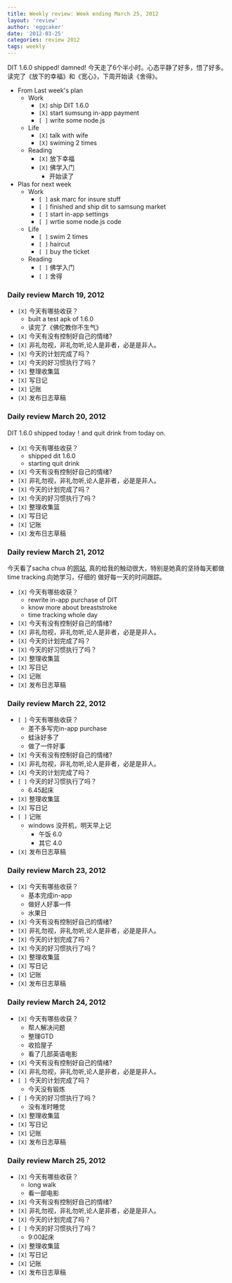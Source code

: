 ```yaml
---
title: Weekly review: Week ending March 25, 2012 
layout: 'review'
author: 'eggcaker'
date: '2012-03-25'
categories: review 2012
tags: weekly
---
```



DIT 1.6.0 shipped! damned! 今天走了6个半小时。心态平静了好多，悟了好多。 读完了《放下的幸福》和《宽心》，下周开始读《舍得》。

  * From Last week's plan 
    * Work 
      * `[X]` ship DIT 1.6.0 
      * `[X]` start sumsung in-app payment 
      * `[ ]` write some node.js 
    * Life 
      * `[X]` talk with wife 
      * `[X]` swiming 2 times 
    * Reading 
      * `[X]` 放下幸福 
      * `[X]` 佛学入门 
        * 开始读了 
  * Plas for next week 
    * Work 
      * `[ ]` ask marc for insure stuff 
      * `[ ]` finished and ship dit to samsung market 
      * `[ ]` start in-app settings 
      * `[ ]` wrtie some node.js code 
    * Life 
      * `[ ]` swim 2 times 
      * `[ ]` haircut 
      * `[ ]` buy the ticket 
    * Reading 
      * `[ ]` 佛学入门 
      * `[ ]` 舍得 

### Daily review March 19, 2012

  * `[X]` 今天有哪些收获？ 
    * built a test apk of 1.6.0 
    * 读完了《佛佗教你不生气》 
  * `[X]` 今天有没有控制好自己的情绪? 
  * `[X]` 非礼勿视，非礼勿听,论人是非者，必是是非人。 
  * `[X]` 今天的计划完成了吗？ 
  * `[X]` 今天的好习惯执行了吗？ 
  * `[X]` 整理收集篮 
  * `[X]` 写日记 
  * `[X]` 记账 
  * `[X]` 发布日志草稿 

### Daily review March 20, 2012

DIT 1.6.0 shipped today！and quit drink from today on.

  * `[X]` 今天有哪些收获？ 
    * shipped dit 1.6.0 
    * starting quit drink 
  * `[X]` 今天有没有控制好自己的情绪? 
  * `[X]` 非礼勿视，非礼勿听,论人是非者，必是是非人。 
  * `[X]` 今天的计划完成了吗？ 
  * `[X]` 今天的好习惯执行了吗？ 
  * `[X]` 整理收集篮 
  * `[X]` 写日记 
  * `[X]` 记账 
  * `[X]` 发布日志草稿 

### Daily review March 21, 2012

今天看了sacha chua 的[网站](http://sachachua.com/), 真的给我的触动很大，特别是她真的坚持每天都做time
tracking.向她学习，仔细的 做好每一天的时间跟踪。

  * `[X]` 今天有哪些收获？ 
    * rewrite in-app purchase of DIT 
    * know more about breaststroke 
    * time tracking whole day 
  * `[X]` 今天有没有控制好自己的情绪? 
  * `[X]` 非礼勿视，非礼勿听,论人是非者，必是是非人。 
  * `[X]` 今天的计划完成了吗？ 
  * `[X]` 今天的好习惯执行了吗？ 
  * `[X]` 整理收集篮 
  * `[X]` 写日记 
  * `[X]` 记账 
  * `[X]` 发布日志草稿 

### Daily review March 22, 2012

  * `[ ]` 今天有哪些收获？ 
    * 差不多写完in-app purchase 
    * 蛙泳好多了 
    * 做了一件好事 
  * `[X]` 今天有没有控制好自己的情绪? 
  * `[X]` 非礼勿视，非礼勿听,论人是非者，必是是非人。 
  * `[X]` 今天的计划完成了吗？ 
  * `[ ]` 今天的好习惯执行了吗？ 
    * 6.45起床 
  * `[X]` 整理收集篮 
  * `[X]` 写日记 
  * `[ ]` 记账 
    * windows 没开机，明天早上记 
      * 午饭 6.0 
      * 其它 4.0 
  * `[X]` 发布日志草稿 

### Daily review March 23, 2012

  * `[X]` 今天有哪些收获？ 
    * 基本完成in-app 
    * 做好人好事一件 
    * 水果日 
  * `[X]` 今天有没有控制好自己的情绪? 
  * `[X]` 非礼勿视，非礼勿听,论人是非者，必是是非人。 
  * `[X]` 今天的计划完成了吗？ 
  * `[X]` 今天的好习惯执行了吗？ 
  * `[X]` 整理收集篮 
  * `[X]` 写日记 
  * `[X]` 记账 
  * `[X]` 发布日志草稿 

### Daily review March 24, 2012

  * `[X]` 今天有哪些收获？ 
    * 帮人解决问题 
    * 整理GTD 
    * 收拾屋子 
    * 看了几部英语电影 
  * `[X]` 今天有没有控制好自己的情绪? 
  * `[X]` 非礼勿视，非礼勿听,论人是非者，必是是非人。 
  * `[ ]` 今天的计划完成了吗？ 
    * 今天没有锻炼 
  * `[ ]` 今天的好习惯执行了吗？ 
    * 没有准时睡觉 
  * `[X]` 整理收集篮 
  * `[X]` 写日记 
  * `[X]` 记账 
  * `[X]` 发布日志草稿 

### Daily review March 25, 2012

  * `[X]` 今天有哪些收获？ 
    * long walk 
    * 看一部电影 
  * `[X]` 今天有没有控制好自己的情绪? 
  * `[X]` 非礼勿视，非礼勿听,论人是非者，必是是非人。 
  * `[X]` 今天的计划完成了吗？ 
  * `[ ]` 今天的好习惯执行了吗？ 
    * 9:00起床 
  * `[X]` 整理收集篮 
  * `[X]` 写日记 
  * `[X]` 记账 
  * `[X]` 发布日志草稿 

